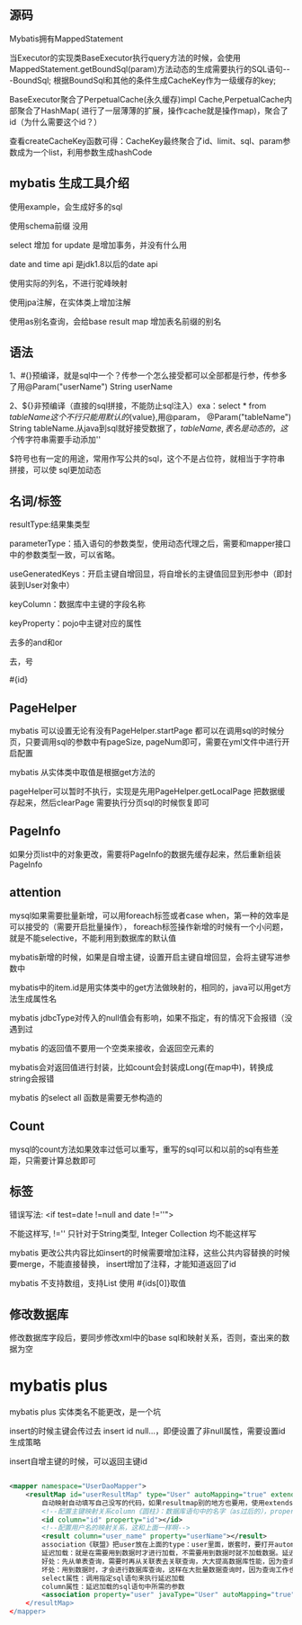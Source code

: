 ## 源码

Mybatis拥有MappedStatement

当Executor的实现类BaseExecutor执行query方法的时候，会使用MappedStatement.getBoundSql(param)方法动态的生成需要执行的SQL语句---BoundSql;
根据BoundSql和其他的条件生成CacheKey作为一级缓存的key;

BaseExecutor聚合了PerpetualCache(永久缓存)impl Cache,PerpetualCache内部聚合了HashMap(
进行了一层薄薄的扩展，操作cache就是操作map)，聚合了id（为什么需要这个id？）

查看createCacheKey函数可得：CacheKey最终聚合了id、limit、sql、param参数成为一个list，利用参数生成hashCode

## mybatis 生成工具介绍

使用example，会生成好多的sql

使用schema前缀 没用

select 增加 for update 是增加事务，并没有什么用

date and time api 是jdk1.8以后的date api

使用实际的列名，不进行驼峰映射

使用jpa注解，在实体类上增加注解

使用as别名查询，会给base result map 增加表名前缀的别名

## 语法

1、#{}预编译，就是sql中一个？传参一个怎么接受都可以全部都是行参，传参多了用@Param("userName") String userName

2、${}非预编译（直接的sql拼接，不能防止sql注入）exa：select * from ${tableName}这个不行只能用默认的${value},用@param，
@Param("tableName") String
tableName.从java到sql就好接受数据了，${tableName},表名是动态的，这个$传字符串需要手动添加''

$符号也有一定的用途，常用作写公共的sql，这个不是占位符，就相当于字符串拼接，可以使 sql更加动态

## 名词/标签

resultType:结果集类型

parameterType：插入语句的参数类型，使用动态代理之后，需要和mapper接口中的参数类型一致，可以省略。

useGeneratedKeys：开启主键自增回显，将自增长的主键值回显到形参中（即封装到User对象中）

keyColumn：数据库中主键的字段名称

keyProperty：pojo中主键对应的属性

<where>去多的and和or

<set>去，号

<foreach collection="ids" item="id" separator="," open="("    close=")">#{id}</foreach>

## PageHelper

mybatis 可以设置无论有没有PageHelper.startPage 都可以在调用sql的时候分页，只要调用sql的参数中有pageSize,
pageNum即可，需要在yml文件中进行开启配置

mybatis 从实体类中取值是根据get方法的

pageHelper可以暂时不执行，实现是先用PageHelper.getLocalPage 把数据缓存起来，然后clearPage 需要执行分页sql的时候恢复即可

## PageInfo

如果分页list中的对象更改，需要将PageInfo的数据先缓存起来，然后重新组装PageInfo

## attention

mysql如果需要批量新增，可以用foreach标签或者case when，第一种的效率是可以接受的（需要开启批量操作），
foreach标签操作新增的时候有一个小问题，就是不能selective，不能利用到数据库的默认值

mybatis新增的时候，如果是自增主键，设置开启主键自增回显，会将主键写进参数中

mybatis中的item.id是用实体类中的get方法做映射的，相同的，java可以用get方法生成属性名

mybatis jdbcType对传入的null值会有影响，如果不指定，有的情况下会报错（没遇到过

mybatis 的返回值不要用一个空类来接收，会返回空元素的

mybatis会对返回值进行封装，比如count会封装成Long(在map中)，转换成string会报错

mybatis 的select all 函数是需要无参构造的

## Count

mysql的count方法如果效率过低可以重写，重写的sql可以和以前的sql有些差距，只需要计算总数即可

## 标签

错误写法: <if test=date !=null and date !=''"></if>

不能这样写, !='' 只针对于String类型, Integer Collection 均不能这样写

mybatis 更改公共内容比如insert的时候需要增加注释，这些公共内容替换的时候要merge，不能直接替换，
insert增加了注释，才能知道返回了id

mybatis 不支持数组，支持List 使用 #{ids[0]}取值

## 修改数据库

修改数据库字段后，要同步修改xml中的base sql和映射关系，否则，查出来的数据为空

# mybatis plus

mybatis plus 实体类名不能更改，是一个坑

insert的时候主键会传过去 insert id null...，即便设置了非null属性，需要设置id生成策略

insert自增主键的时候，可以返回主键id

```xml

<mapper namespace="UserDaoMapper">
    <resultMap id="userResultMap" type="User" autoMapping="true" extends="a">
        自动映射自动填写自己没写的代码，如果resultmap别的地方也要用，使用extends不用id
        <!--配置主键映射关系column《圆柱》：数据库语句中的名字（as过后的），property《所有权》自己写的名字-->
        <id column="id" property="id"></id>
        <!--配置用户名的映射关系，这和上面一样啊-->
        <result column="user_name" property="userName"></result>
        association《联盟》把user放在上面的type：user里面，嵌套时，要打开automapping
        延迟加载：就是在需要用到数据时才进行加载，不需要用到数据时就不加载数据。延迟加载也称懒加载.
        好处：先从单表查询，需要时再从关联表去关联查询，大大提高数据库性能，因为查询单表比关联查询多表快。。
        坏处：用到数据时，才会进行数据库查询，这样在大批量数据查询时，因为查询工作也要消耗时间，所以可能造成用户等待时间变长
        select属性：调用指定sql语句来执行延迟加载
        column属性：延迟加载的sql语句中所需的参数
        <association property="user" javaType="User" autoMapping="true" select="queryUserByIdOfOrder" column="{id=user_id}>
    </resultMap>
</mapper>
```







